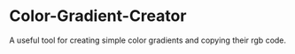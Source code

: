 # Color-Gradient-Creator
A useful tool for creating simple color gradients and copying their rgb code.
